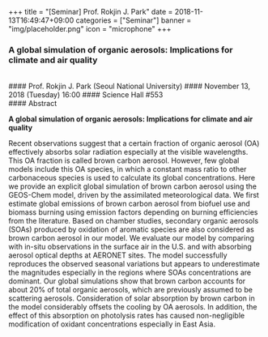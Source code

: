 +++
title = "[Seminar] Prof. Rokjin J. Park"
date = 2018-11-13T16:49:47+09:00
categories = ["Seminar"]
banner = "img/placeholder.png"
icon = "microphone"
+++
###  A global simulation of organic aerosols: Implications for climate and air quality

<br>
#### Prof. Rokjin J. Park (Seoul National University)
#### November 13, 2018 (Tuesday) 16:00
#### Science Hall #553
<br>
#### Abstract

**A global simulation of organic aerosols: Implications for climate and air quality**

Recent observations suggest that a certain fraction of organic aerosol (OA) effectively
absorbs solar radiation especially at the visible wavelengths. This OA fraction is called brown
carbon aerosol. However, few global models include this OA species, in which a constant
mass ratio to other carbonaceous species is used to calculate its global concentrations. Here
we provide an explicit global simulation of brown carbon aerosol using the GEOS-Chem
model, driven by the assimilated meteorological data. We first estimate global emissions of
brown carbon aerosol from biofuel use and biomass burning using emission factors
depending on burning efficiencies from the literature. Based on chamber studies, secondary
organic aerosols (SOAs) produced by oxidation of aromatic species are also considered as
brown carbon aerosol in our model. We evaluate our model by comparing with in-situ
observations in the surface air in the U.S. and with absorbing aerosol optical depths at
AERONET sites. The model successfully reproduces the observed seasonal variations but
appears to underestimate the magnitudes especially in the regions where SOAs
concentrations are dominant. Our global simulations show that brown carbon accounts for
about 20% of total organic aerosols, which are previously assumed to be scattering aerosols.
Consideration of solar absorption by brown carbon in the model considerably offsets the
cooling by OA aerosols. In addition, the effect of this absorption on photolysis rates has
caused non-negligible modification of oxidant concentrations especially in East Asia.

